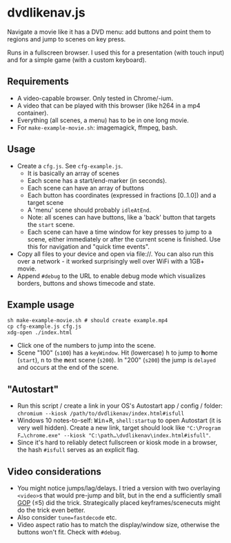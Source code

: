 # dvdlikenav.js

Navigate a movie like it has a DVD menu: add buttons and point them to regions and jump to scenes on key press.

Runs in a fullscreen browser. I used this for a presentation (with touch input) and for a simple game (with a custom keyboard).

## Requirements

* A video-capable browser. Only tested in Chrome/-ium.
* A video that can be played with this browser (like h264 in a mp4 container).
* Everything (all scenes, a menu) has to be in one long movie.
* For `make-example-movie.sh`: imagemagick, ffmpeg, bash.

## Usage

* Create a `cfg.js`. See `cfg-example.js`.
  * It is basically an array of scenes
  * Each scene has a start/end-marker (in seconds).
  * Each scene can have an array of buttons
  * Each button has coordinates (expressed in fractions [0..1.0]) and a target scene
  * A 'menu' scene should probably `idleAtEnd`.
  * Note: all scenes can have buttons, like a 'back' button that targets the `start` scene.
  * Each scene can have a time window for key presses to jump to a scene, either immediately or after the current scene is finished. Use this for navigation and "quick time events".
* Copy all files to your device and open via file://. You can also run this over a network - it worked surprisingly well over WiFi with a 1GB+ movie.
* Append `#debug` to the URL to enable debug mode which visualizes borders, buttons and shows timecode and state.

## Example usage

```
sh make-example-movie.sh # should create example.mp4
cp cfg-example.js cfg.js
xdg-open ./index.html
```

* Click one of the numbers to jump into the scene.
* Scene "100" (`s100`) has a `keyWindow`. Hit (lowercase) <kbd>h</kbd> to jump to **h**ome (`start`), <kbd>n</kbd> to the **n**ext scene (`s200`). In "200" (`s200`) the jump is `delayed` and occurs at the end of the scene.

## "Autostart"

* Run this script / create a link in your OS's Autostart app / config / folder: `chromium --kiosk /path/to/dvdlikenav/index.html#isfull`
* Windows 10 notes-to-self: <kbd>Win</kbd>+<kbd>R</kbd>, `shell:startup` to open Autostart (it is very well hidden). Create a new link, target should look like `"C:\Program F…\chrome.exe" --kiosk "C:\path…\dvdlikenav\index.html#isfull"`.
* Since it's hard to reliably detect fullscreen or kiosk mode in a browser, the hash `#isfull` serves as an explicit flag.

## Video considerations

* You might notice jumps/lag/delays. I tried a version with two overlaying `<video>`s that would pre-jump and blit, but in the end a sufficiently small [GOP](https://en.wikipedia.org/wiki/Group_of_pictures) (≤5) did the trick. Strategically placed keyframes/scenecuts might do the trick even better.
* Also consider `tune=fastdecode` etc.
* Video aspect ratio has to match the display/window size, otherwise the buttons won't fit. Check with `#debug`.
